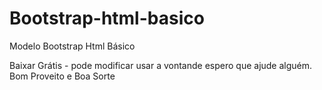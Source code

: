 # Bootstrap-html-basico
 Modelo Bootstrap Html Básico
 
 Baixar Grátis - pode modificar
 usar a vontande
 espero que ajude alguém.
 Bom Proveito e Boa Sorte
